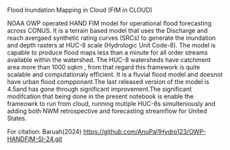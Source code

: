 Flood Inundation Mapping in Cloud (FIM in CLOUD)

NOAA OWP operated HAND FIM model for operational flood forecasting across CONUS. It is a terrain based model that uses the Discharge and reach avergaed synthetic rating curves (SRCs) to generate the inundation and depth rasters at HUC-8 scale (Hydrologic Unit Code-8). The model is capable to produce flood maps less than a minute for all order streams available within the watershed. The HUC-8 watersheds have catchment area more than 1000 sqkm , from that regard this framework is quite scalable and computationaly efficient. It is a fluvial flood model and doesnot have urban flood compponant.The last released version of the model is 4.5and has gone through significant improvement.The significant modifcation that being done in the present notebook is enable the frameowrk to run from cloud, running mutiple HUC-8s simulteniously and adding both NWM retrospective and forecasting streamflow for United States. 

For citation: Baruah(2024) https://github.com/AnuPal1Hydro123/OWP-HANDFIM-SI-24.git
